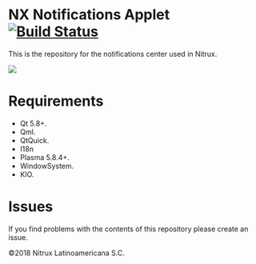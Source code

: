 # NX Notifications Applet [![Build Status](https://travis-ci.org/nx-desktop/nx-notifications-applet.svg?branch=master)](https://travis-ci.org/nx-desktop/nx-notifications-applet)

This is the repository for the notifications center used in Nitrux.

![](https://i.imgur.com/zu5nhs6.png)

# Requirements
- Qt 5.8+.
- Qml.
- QtQuick.
- I18n 
- Plasma 5.8.4+.
- WindowSystem.
- KIO.

# Issues
If you find problems with the contents of this repository please create an issue.

©2018 Nitrux Latinoamericana S.C.

